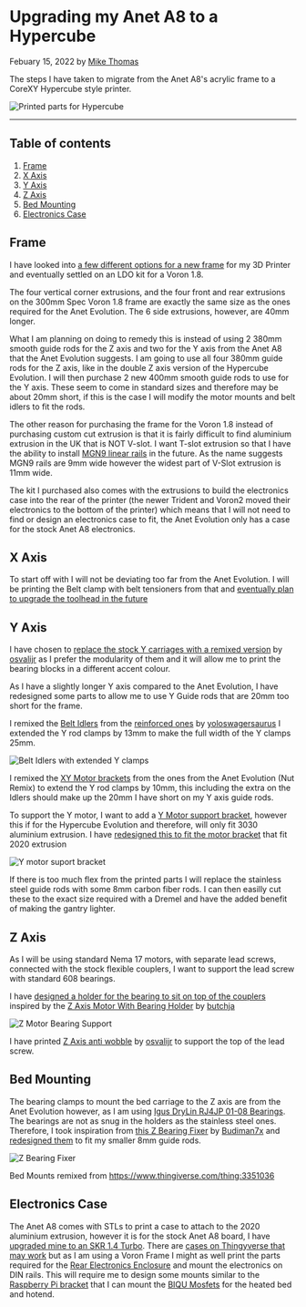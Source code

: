 # Upgrading my Anet A8 to a Hypercube

Febuary 15, 2022 by [Mike Thomas](https://github.com/mikepthomas)

The steps I have taken to migrate from the Anet A8's acrylic frame to a CoreXY Hypercube style printer.

![Printed parts for Hypercube](https://github.com/mikepthomas/mikepthomas.github.io/raw/develop/src/img/printer-hypercube/hypercube-hero.jpg)

---

## Table of contents

1. [Frame](#frame)
2. [X Axis](#x-axis)
3. [Y Axis](#y-axis)
4. [Z Axis](#z-axis)
5. [Bed Mounting](#bed-mounting)
6. [Electronics Case](#electronics-case)

## Frame

I have looked into [a few different options for a new frame](printer-future-upgrades.md#frame) for my 3D Printer and eventually settled on an LDO kit for a Voron 1.8.

The four vertical corner extrusions, and the four front and rear extrusions on the 300mm Spec Voron 1.8 frame are exactly the same size as the ones required for the Anet Evolution. The 6 side extrusions, however, are 40mm longer.

What I am planning on doing to remedy this is instead of using 2 380mm smooth guide rods for the Z axis and two for the Y axis from the Anet A8 that the Anet Evolution suggests. I am going to use all four 380mm guide rods for the Z axis, like in the double Z axis version of the Hypercube Evolution. I will then purchase 2 new 400mm smooth guide rods to use for the Y axis. These seem to come in standard sizes and therefore may be about 20mm short, if this is the case I will modify the motor mounts and belt idlers to fit the rods.

The other reason for purchasing the frame for the Voron 1.8 instead of purchasing custom cut extrusion is that it is fairly difficult to find aluminium extrusion in the UK that is NOT V-slot. I want T-slot extrusion so that I have the ability to install [MGN9 linear rails](printer-future-upgrades.md#linear-rails) in the future. As the name suggests MGN9 rails are 9mm wide however the widest part of V-Slot extrusion is 11mm wide.

The kit I purchased also comes with the extrusions to build the electronics case into the rear of the printer (the newer Trident and Voron2 moved their electronics to the bottom of the printer) which means that I will not need to find or design an electronics case to fit, the Anet Evolution only has a case for the stock Anet A8 electronics.

## X Axis

To start off with I will not be deviating too far from the Anet Evolution. I will be printing the Belt clamp with belt tensioners from that and [eventually plan to upgrade the toolhead in the future](printer-future-upgrades.md#hotend-upgrade)

## Y Axis

I have chosen to [replace the stock Y carriages with a remixed version](https://www.thingiverse.com/thing:2907433) by [osvalijr](https://www.thingiverse.com/osvalijr) as I prefer the modularity of them and it will allow me to print the bearing blocks in a different accent colour.

As I have a slightly longer Y axis compared to the Anet Evolution, I have redesigned some parts to allow me to use Y Guide rods that are 20mm too short for the frame.

I remixed the [Belt Idlers](https://github.com/mikepthomas/3dprinting/blob/main/Designs/Hypercube%20Idlers/XY%20Idler%20Left.stl) from the [reinforced ones](https://www.thingiverse.com/thing:3853322) by [yoloswagersaurus](https://www.thingiverse.com/yoloswagersaurus) I extended the Y rod clamps by 13mm to make the full width of the Y clamps 25mm.

![Belt Idlers with extended Y clamps](https://github.com/mikepthomas/mikepthomas.github.io/raw/develop/src/img/printer-hypercube/belt-idlers.png)

I remixed the [XY Motor brackets](https://github.com/mikepthomas/3dprinting/blob/main/Designs/Hypercube%20XY%20Motor%20Mounts/XY%20Stepper%20Mount%20-%20Left.stl) from the ones from the Anet Evolution (Nut Remix) to extend the Y rod clamps by 10mm, this including the extra on the Idlers should make up the 20mm I have short on my Y axis guide rods.

To support the Y motor, I want to add a [Y Motor support bracket](https://www.thingiverse.com/thing:3015584), however this if for the Hypercube Evolution and therefore, will only fit 3030 aluminium extrusion. I have [redesigned this to fit the motor bracket](https://github.com/mikepthomas/3dprinting/blob/main/Designs/Hypercube%20Motor%20Brace/Motor%20Brace%20Left.stl) that fit 2020 extrusion

![Y motor suport bracket](https://github.com/mikepthomas/mikepthomas.github.io/raw/develop/src/img/printer-hypercube/y-motor-support-bracket.png)

If there is too much flex from the printed parts I will replace the stainless steel guide rods with some 8mm carbon fiber rods. I can then easilly cut these to the exact size required with a Dremel and have the added benefit of making the gantry lighter.

## Z Axis

As I will be using standard Nema 17 motors, with separate lead screws, connected with the stock flexible couplers, I want to support the lead screw with standard 608 bearings.

I have [designed a holder for the bearing to sit on top of the couplers](https://github.com/mikepthomas/3dprinting/blob/main/Designs/Hypercube%20Z%20Motor%20Bearing/Z%20Motor%20Bearing.stl) inspired by the [Z Axis Motor With Bearing Holder](https://www.thingiverse.com/thing:2780754) by [butchja](https://www.thingiverse.com/butchja)

![Z Motor Bearing Support](https://github.com/mikepthomas/mikepthomas.github.io/raw/develop/src/img/printer-hypercube/z-motor-bearing-support.png)

I have printed [Z Axis anti wobble](https://www.thingiverse.com/thing:2907460) by [osvalijr](https://www.thingiverse.com/osvalijr) to support the top of the lead screw.

## Bed Mounting

The bearing clamps to mount the bed carriage to the Z axis are from the Anet Evolution however, as I am using [Igus DryLin RJ4JP 01-08 Bearings](https://www.igus.com/product/990). The bearings are not as snug in the holders as the stainless steel ones. Therefore, I took inspiration from [this Z Bearing Fixer](https://www.thingiverse.com/thing:3095514) by [Budiman7x](https://www.thingiverse.com/Budiman7x) and [redesigned them](https://github.com/mikepthomas/3dprinting/blob/main/Designs/Hypercube%20Z%20Bearing%20Fixer/Hypercube%20Z%20Bearing%20Fixer.stl) to fit my smaller 8mm guide rods.

![Z Bearing Fixer](https://github.com/mikepthomas/mikepthomas.github.io/raw/develop/src/img/printer-hypercube/z-bearing-fixer.png)

Bed Mounts remixed from https://www.thingiverse.com/thing:3351036

## Electronics Case

The Anet A8 comes with STLs to print a case to attach to the 2020 aluminium extrusion, however it is for the stock Anet A8 board, I have [upgraded mine to an SKR 1.4 Turbo](printer-skr-upgrade.md). There are [cases on Thingyverse that may work](https://www.thingiverse.com/search?q=SKR+1.4+case+for+2020) but as I am using a Voron Frame I might as well print the parts required for the [Rear Electronics Enclosure](https://github.com/VoronDesign/Voron-1/tree/Voron1.8/STLs/Electronics_Brackets/Rear_Electronics_Enclosure) and mount the electronics on DIN rails. This will require me to design some mounts similar to the [Raspberry Pi bracket](https://github.com/VoronDesign/Voron-1/blob/Voron1.8/STLs/Electronics_Brackets/Rear_Electronics_Enclosure/raspberrypi_bracket.stl) that I can mount the [BIQU Mosfets](https://www.biqu.equipment/products/3d-printer-parts-heating-controller-mks-mosfet-for-heat-bed-extruder-mos-module-exceed-30a-support-big-current) for the heated bed and hotend.
